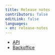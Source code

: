 ```yaml
---
title: Release notes
contributors: false
editLink: false
languages:
- en: release-notes
---
```


- [API]
- [Backoffice]

[API]: ./10.api.html
[Backoffice]: ./20.frontend.html
